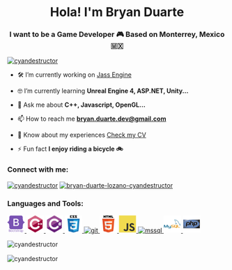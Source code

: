 <h1 align="center">Hola! I'm Bryan Duarte</h1>
<h3 align="center">I want to be a Game Developer 🎮 Based on Monterrey, Mexico 🇲🇽</h3>

<p align="left"> <a href="https://twitter.com/cyandestructor" target="blank"><img src="https://img.shields.io/twitter/follow/cyandestructor?logo=twitter&style=for-the-badge" alt="cyandestructor" /></a> </p>

- 🛠 I’m currently working on [Jass Engine](https://github.com/cyandestructor/Jass)

- 🤓 I’m currently learning **Unreal Engine 4, ASP.NET, Unity...**

- 💬 Ask me about **C++, Javascript, OpenGL...**

- 📫 How to reach me **bryan.duarte.dev@gmail.com**

- 📄 Know about my experiences [Check my CV](https://github.com/cyandestructor/cyandestructor/blob/main/EN-CV-2022.pdf)

- ⚡ Fun fact **I enjoy riding a bicycle 🚲**

<h3 align="left">Connect with me:</h3>
<p align="left">
<a href="https://twitter.com/cyandestructor" target="blank"><img align="center" src="https://raw.githubusercontent.com/rahuldkjain/github-profile-readme-generator/master/src/images/icons/Social/twitter.svg" alt="cyandestructor" height="30" width="40" /></a>
<a href="https://linkedin.com/in/bryan-duarte-lozano-cyandestructor" target="blank"><img align="center" src="https://raw.githubusercontent.com/rahuldkjain/github-profile-readme-generator/master/src/images/icons/Social/linked-in-alt.svg" alt="bryan-duarte-lozano-cyandestructor" height="30" width="40" /></a>
</p>

<h3 align="left">Languages and Tools:</h3>
<p align="left"> <a href="https://getbootstrap.com" target="_blank"> <img src="https://raw.githubusercontent.com/devicons/devicon/master/icons/bootstrap/bootstrap-plain-wordmark.svg" alt="bootstrap" width="40" height="40"/> </a> <a href="https://www.w3schools.com/cpp/" target="_blank"> <img src="https://raw.githubusercontent.com/devicons/devicon/master/icons/cplusplus/cplusplus-original.svg" alt="cplusplus" width="40" height="40"/> </a> <a href="https://www.w3schools.com/cs/" target="_blank"> <img src="https://raw.githubusercontent.com/devicons/devicon/master/icons/csharp/csharp-original.svg" alt="csharp" width="40" height="40"/> </a> <a href="https://www.w3schools.com/css/" target="_blank"> <img src="https://raw.githubusercontent.com/devicons/devicon/master/icons/css3/css3-original-wordmark.svg" alt="css3" width="40" height="40"/> </a> <a href="https://git-scm.com/" target="_blank"> <img src="https://www.vectorlogo.zone/logos/git-scm/git-scm-icon.svg" alt="git" width="40" height="40"/> </a> <a href="https://www.w3.org/html/" target="_blank"> <img src="https://raw.githubusercontent.com/devicons/devicon/master/icons/html5/html5-original-wordmark.svg" alt="html5" width="40" height="40"/> </a> <a href="https://developer.mozilla.org/en-US/docs/Web/JavaScript" target="_blank"> <img src="https://raw.githubusercontent.com/devicons/devicon/master/icons/javascript/javascript-original.svg" alt="javascript" width="40" height="40"/> </a> <a href="https://www.microsoft.com/en-us/sql-server" target="_blank"> <img src="https://www.svgrepo.com/show/303229/microsoft-sql-server-logo.svg" alt="mssql" width="40" height="40"/> </a> <a href="https://www.mysql.com/" target="_blank"> <img src="https://raw.githubusercontent.com/devicons/devicon/master/icons/mysql/mysql-original-wordmark.svg" alt="mysql" width="40" height="40"/> </a> <a href="https://www.php.net" target="_blank"> <img src="https://raw.githubusercontent.com/devicons/devicon/master/icons/php/php-original.svg" alt="php" width="40" height="40"/> </a> </p>

<p><img align="center" src="https://github-readme-stats.vercel.app/api/top-langs?username=cyandestructor&show_icons=true&theme=tokyonight&locale=en&layout=compact" alt="cyandestructor" /></p>

<p><img align="center" src="https://github-readme-streak-stats.herokuapp.com/?user=cyandestructor&theme=dark" alt="cyandestructor" /></p>

